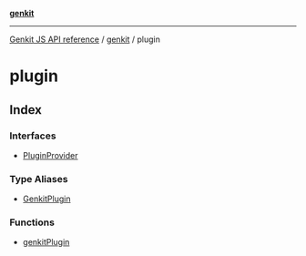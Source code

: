 [**genkit**](../README.md)

***

[Genkit JS API reference](../../README.md) / [genkit](../README.md) / plugin

# plugin

## Index

### Interfaces

- [PluginProvider](interfaces/PluginProvider.md)

### Type Aliases

- [GenkitPlugin](type-aliases/GenkitPlugin.md)

### Functions

- [genkitPlugin](functions/genkitPlugin.md)
